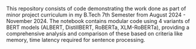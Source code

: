 This repository consists of code demonstrating the work done as part of minor project curriculum in my B.Tech 7th Semester from August 2024 - November 2024. The notebook contains modular code using 4 variants of BERT models (ALBERT, DistillBERT, RoBERTa, XLM-RoBERTa), providing a comprehensive analysis and comparison of these based on criteria like memory, time latency required for sentence processing.
